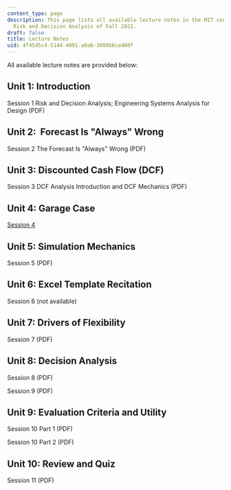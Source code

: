 ```yaml
---
content_type: page
description: This page lists all available lecture notes in the MIT course IDS.333
  Risk and Decision Analysis of Fall 2021.
draft: false
title: Lecture Notes
uid: 4f45d5c4-5144-4091-a0a6-3080b6ce480f
---
```

All available lecture notes are provided below:

## Unit 1: Introduction

Session 1 Risk and Decision Analysis; Engineering Systems Analysis for Design (PDF)

## Unit 2:  Forecast Is "Always" Wrong

Session 2 The Forecast Is "Always" Wrong (PDF)

## Unit 3: Discounted Cash Flow (DCF)

Session 3 DCF Analysis Introduction and DCF Mechanics (PDF)

## Unit 4: Garage Case

[Session 4](https://web.mit.edu/deweck/Public/Alstom/deNeufville_et_al_2006.pdf)

## Unit 5: Simulation Mechanics

Session 5 (PDF)

## Unit 6: Excel Template Recitation

Session 6 (not available)

## Unit 7: Drivers of Flexibility

Session 7 (PDF)

## Unit 8: Decision Analysis

Session 8 (PDF)

Session 9 (PDF)

## Unit 9: Evaluation Criteria and Utility

Session 10 Part 1 (PDF)

Session 10 Part 2 (PDF)

## Unit 10: Review and Quiz

Session 11 (PDF)